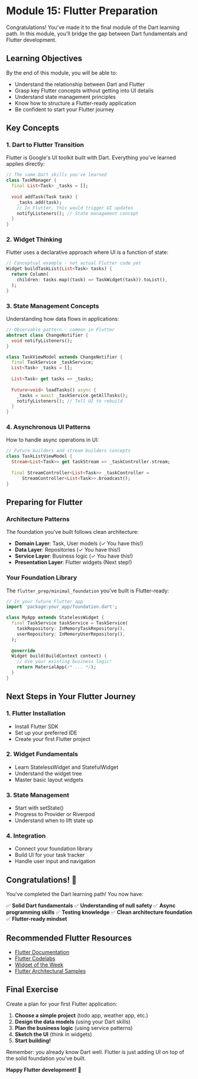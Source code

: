 # Module 15: Flutter Preparation

Congratulations! You've made it to the final module of the Dart learning path. In this module, you'll bridge the gap between Dart fundamentals and Flutter development.

## Learning Objectives

By the end of this module, you will be able to:
- Understand the relationship between Dart and Flutter
- Grasp key Flutter concepts without getting into UI details
- Understand state management principles
- Know how to structure a Flutter-ready application
- Be confident to start your Flutter journey

## Key Concepts

### 1. Dart to Flutter Transition
Flutter is Google's UI toolkit built with Dart. Everything you've learned applies directly:

```dart
// The same Dart skills you've learned
class TaskManager {
  final List<Task> _tasks = [];
  
  void addTask(Task task) {
    _tasks.add(task);
    // In Flutter, this would trigger UI updates
    notifyListeners(); // State management concept
  }
}
```

### 2. Widget Thinking
Flutter uses a declarative approach where UI is a function of state:

```dart
// Conceptual example - not actual Flutter code yet
Widget buildTaskList(List<Task> tasks) {
  return Column(
    children: tasks.map((task) => TaskWidget(task)).toList(),
  );
}
```

### 3. State Management Concepts
Understanding how data flows in applications:

```dart
// Observable pattern - common in Flutter
abstract class ChangeNotifier {
  void notifyListeners();
}

class TaskViewModel extends ChangeNotifier {
  final TaskService _taskService;
  List<Task> _tasks = [];
  
  List<Task> get tasks => _tasks;
  
  Future<void> loadTasks() async {
    _tasks = await _taskService.getAllTasks();
    notifyListeners(); // Tell UI to rebuild
  }
}
```

### 4. Asynchronous UI Patterns
How to handle async operations in UI:

```dart
// Future builders and stream builders concepts
class TaskListViewModel {
  Stream<List<Task>> get taskStream => _taskController.stream;
  
  final StreamController<List<Task>> _taskController = 
      StreamController<List<Task>>.broadcast();
}
```

## Preparing for Flutter

### Architecture Patterns
The foundation you've built follows clean architecture:

- **Domain Layer**: Task, User models (✓ You have this!)
- **Data Layer**: Repositories (✓ You have this!)
- **Service Layer**: Business logic (✓ You have this!)
- **Presentation Layer**: Flutter widgets (Next step!)

### Your Foundation Library
The `flutter_prep/minimal_foundation` you've built is Flutter-ready:

```dart
// In your future Flutter app
import 'package:your_app/foundation.dart';

class MyApp extends StatelessWidget {
  final TaskService taskService = TaskService(
    taskRepository: InMemoryTaskRepository(),
    userRepository: InMemoryUserRepository(),
  );
  
  @override
  Widget build(BuildContext context) {
    // Use your existing business logic!
    return MaterialApp(/* ... */);
  }
}
```

## Next Steps in Your Flutter Journey

### 1. Flutter Installation
- Install Flutter SDK
- Set up your preferred IDE
- Create your first Flutter project

### 2. Widget Fundamentals
- Learn StatelessWidget and StatefulWidget
- Understand the widget tree
- Master basic layout widgets

### 3. State Management
- Start with setState()
- Progress to Provider or Riverpod
- Understand when to lift state up

### 4. Integration
- Connect your foundation library
- Build UI for your task tracker
- Handle user input and navigation

## Congratulations! 🎉

You've completed the Dart learning path! You now have:

✅ **Solid Dart fundamentals**
✅ **Understanding of null safety**
✅ **Async programming skills**
✅ **Testing knowledge**
✅ **Clean architecture foundation**
✅ **Flutter-ready mindset**

## Recommended Flutter Resources

- [Flutter Documentation](https://flutter.dev/docs)
- [Flutter Codelabs](https://flutter.dev/docs/codelabs)
- [Widget of the Week](https://www.youtube.com/playlist?list=PLjxrf2q8roU23XGwz3Km7sQZFTdB996iG)
- [Flutter Architectural Samples](https://github.com/brianegan/flutter_architecture_samples)

## Final Exercise

Create a plan for your first Flutter application:

1. **Choose a simple project** (todo app, weather app, etc.)
2. **Design the data models** (using your Dart skills)
3. **Plan the business logic** (using service patterns)
4. **Sketch the UI** (think in widgets)
5. **Start building!**

Remember: you already know Dart well. Flutter is just adding UI on top of the solid foundation you've built.

**Happy Flutter development!** 🚀